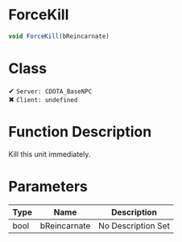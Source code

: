 # ForceKill
```js
void ForceKill(bReincarnate)
```
# Class
✔ `Server: CDOTA_BaseNPC`  
✖ `Client: undefined`  

# Function Description
Kill this unit immediately.
# Parameters
Type|Name|Description
--|--|--
bool|bReincarnate|No Description Set

